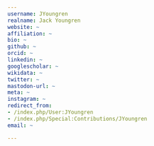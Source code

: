 ```yaml
---
username: JYoungren
realname: Jack Youngren
website: ~
affiliation: ~
bio: ~
github: ~
orcid: ~
linkedin: ~
googlescholar: ~
wikidata: ~
twitter: ~
mastodon-url: ~
meta: ~
instagram: ~
redirect_from:
- /index.php/User:JYoungren
- /index.php/Special:Contributions/JYoungren
email: ~

---
```

